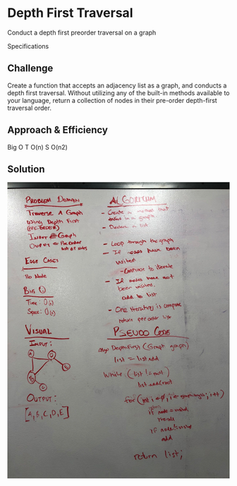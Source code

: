# Depth First Traversal
Conduct a depth first preorder traversal on a graph

Specifications
## Challenge
Create a function that accepts an adjacency list as a graph, and conducts a depth first traversal. Without utilizing any of the built-in methods available to your language, return a collection of nodes in their pre-order depth-first traversal order.

## Approach & Efficiency
Big O
T O(n)
S O(n2)

## Solution
![Whiteboard](https://github.com/rynnnaa/data-structures-and-algorithms/blob/master/assets/depthFirst.JPG)
